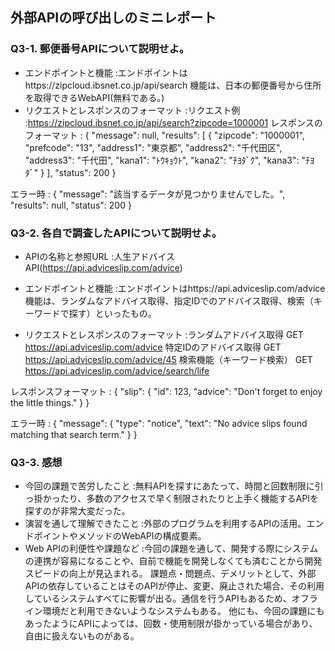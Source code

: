 ## 外部APIの呼び出しのミニレポート
### Q3-1. 郵便番号APIについて説明せよ。
* エンドポイントと機能 :エンドポイントはhttps://zipcloud.ibsnet.co.jp/api/search
機能は、日本の郵便番号から住所を取得できるWebAPI(無料である。)
* リクエストとレスポンスのフォーマット :リクエスト例 :https://zipcloud.ibsnet.co.jp/api/search?zipcode=1000001
レスポンスのフォーマット :
{
  "message": null,
  "results": [
    {
      "zipcode": "1000001",
      "prefcode": "13",
      "address1": "東京都",
      "address2": "千代田区",
      "address3": "千代田",
      "kana1": "ﾄｳｷｮｳﾄ",
      "kana2": "ﾁﾖﾀﾞｸ",
      "kana3": "ﾁﾖﾀﾞ"
    }
  ],
  "status": 200
}

エラー時 :
{
  "message": "該当するデータが見つかりませんでした。",
  "results": null,
  "status": 200
}

### Q3-2. 各自で調査したAPIについて説明せよ。
* APIの名称と参照URL :人生アドバイスAPI(https://api.adviceslip.com/advice)
* エンドポイントと機能 :エンドポイントはhttps://api.adviceslip.com/advice
機能は、ランダムなアドバイス取得、指定IDでのアドバイス取得、検索（キーワードで探す）といったもの。

* リクエストとレスポンスのフォーマット :ランダムアドバイス取得
GET https://api.adviceslip.com/advice
特定IDのアドバイス取得
GET https://api.adviceslip.com/advice/45
検索機能（キーワード検索）
GET https://api.adviceslip.com/advice/search/life

レスポンスフォーマット :
{
  "slip": {
    "id": 123,
    "advice": "Don't forget to enjoy the little things."
  }
}

エラー時 :
{
  "message": {
    "type": "notice",
    "text": "No advice slips found matching that search term."
  }
}

### Q3-3. 感想
* 今回の課題で苦労したこと :無料APIを探すにあたって、時間と回数制限に引っ掛かったり、多数のアクセスで早く制限されたりと上手く機能するAPIを探すのが非常大変だった。
* 演習を通して理解できたこと :外部のプログラムを利用するAPIの活用。エンドポイントやメソッドのWebAPIの構成要素。
* Web APIの利便性や課題など :今回の課題を通して、開発する際にシステムの連携が容易になることや、自前で機能を開発しなくても済むことから開発スピードの向上が見込まれる。
課題点・問題点、デメリットとして、外部APIの依存していることはそのAPIが停止、変更、廃止された場合、その利用しているシステムすべてに影響が出る。通信を行うAPIもあるため、オフライン環境だと利用できないようなシステムもある。
他にも、今回の課題にもあったようにAPIによっては、回数・使用制限が掛かっている場合があり、自由に扱えないものがある。
